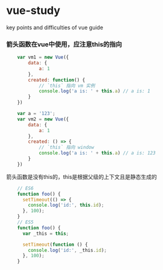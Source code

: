 # vue-study
key points and difficulties of vue guide 


### **箭头函数**在vue中使用，应注意this的指向

```javascript
	var vm1 = new Vue({
	    data: {
	        a: 1
	    },
	    created: function() {
	        // `this` 指向 vm 实例
	        console.log('a is: ' + this.a) // a is: 1
	    }
	})

	var a = '123';
	var vm2 = new Vue({
	    data: {
	        a: 1
	    },
	    created: () => {
	        // `this` 指向 window
	        console.log('a is: ' + this.a) // a is: 123
	    }
	})
```

箭头函数是没有this的，this是根据父级的上下文且是静态生成的

```javascript
	// ES6
	function foo() {
	  setTimeout(() => {
	    console.log('id:', this.id);
	  }, 100);
	}
	// ES5
	function foo() {
	  var _this = this;

	  setTimeout(function () {
	    console.log('id:', _this.id);
	  }, 100);
	}
```
